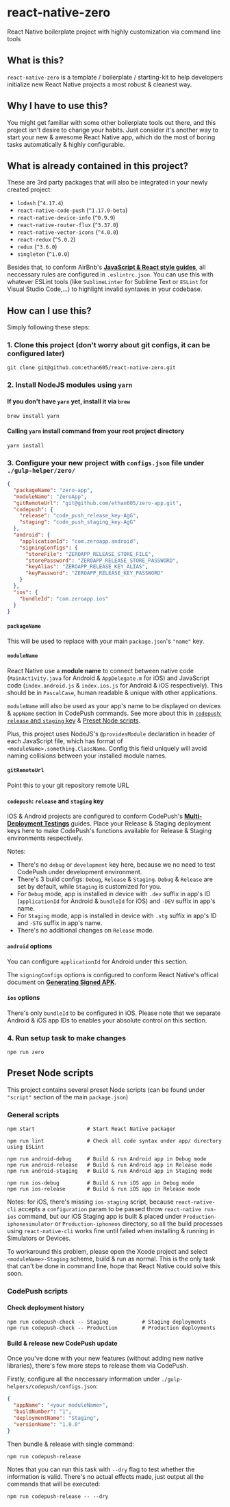 # react-native-zero
React Native boilerplate project with highly customization via command line tools

## What is this?

`react-native-zero` is a template / boilerplate / starting-kit to help developers initialize new React Native projects a most robust & cleanest way.

## Why I have to use this?

You might get familiar with some other boilerplate tools out there, and this project isn't desire to change your habits. Just consider it's another way to start your new & awesome React Native app, which do the most of boring tasks automatically & highly configurable.

## What is already contained in this project?

These are 3rd party packages that will also be integrated in your newly created project:

* `lodash` (`^4.17.4`)
* `react-native-code-push` (`^1.17.0-beta`)
* `react-native-device-info` (`^0.9.9`)
* `react-native-router-flux` (`^3.37.0`)
* `react-native-vector-icons` (`^4.0.0`)
* `react-redux` (`^5.0.2`)
* `redux` (`^3.6.0`)
* `singleton` (`^1.0.0`)

Besides that, to conform AirBnb's [**JavaScript & React style guides**](https://github.com/airbnb/javascript/tree/master/), all neccessary rules are configured in `.eslintrc.json`. You can use this with whatever ESLint tools (like `SublimeLinter` for Sublime Text or `ESLint` for Visual Studio Code,...) to highlight invalid syntaxes in your codebase.

## How can I use this?

Simply following these steps:

### 1. Clone this project (don't worry about git configs, it can be configured later)

```shell
git clone git@github.com:ethan605/react-native-zero.git
```

### 2. Install NodeJS modules using `yarn`

#### If you don't have `yarn` yet, install it via `brew`

`brew install yarn`

#### Calling `yarn` install command from your root project directory

`yarn install`

### 3. Configure your new project with `configs.json` file under `./gulp-helper/zero/`

```json
{
  "packageName": "zero-app",
  "moduleName": "ZeroApp",
  "gitRemoteUrl": "git@github.com/ethan605/zero-app.git",
  "codepush": {
    "release": "code_push_release_key-AgG",
    "staging": "code_push_staging_key-AgG"
  },
  "android": {
    "applicationId": "com.zeroapp.android",
    "signingConfigs": {
      "storeFile": "ZEROAPP_RELEASE_STORE_FILE",
      "storePassword": "ZEROAPP_RELEASE_STORE_PASSWORD",
      "keyAlias": "ZEROAPP_RELEASE_KEY_ALIAS",
      "keyPassword": "ZEROAPP_RELEASE_KEY_PASSWORD"
    }
  },
  "ios": {
    "bundleId": "com.zeroapp.ios"
  }
}
```

#### `packageName`

This will be used to replace with your main `package.json`'s `"name"` key.

#### `moduleName`

React Native use a **module name** to connect between native code (`MainActivity.java` for Android & `AppDelegate.m` for iOS) and JavaScript code (`index.android.js` & `index.ios.js` for Android & iOS respectively). This should be in `PascalCase`, human readable & unique with other applications.

`moduleName` will also be used as your app's name to be displayed on devices & `appName` section in CodePush commands. See more about this in [`codepush`: `release` and `staging` key](#codepush-release-and-staging-key) & [Preset Node scripts](#preset-node-scripts).

Plus, this project uses NodeJS's `@providesModule` declaration in header of each JavaScript file, which has format of `<moduleName>.something.ClassName`. Config this field uniquely will avoid naming collisions between your installed module names.

#### `gitRemoteUrl`

Point this to your git repository remote URL

#### `codepush`: `release` and `staging` key

iOS & Android projects are configured to conform CodePush's [**Multi-Deployment Testings**](https://github.com/Microsoft/react-native-code-push#multi-deployment-testing) guides. Place your Release & Staging deployment keys here to make CodePush's functions available for Release & Staging environments respectively.

Notes:

* There's no `debug` or `development` key here, because we no need to test CodePush under development environment.
* There's 3 build configs: `Debug`, `Release` & `Staging`. `Debug` & `Release` are set by default, while `Staging` is customized for you.
* For `Debug` mode, app is installed in device with `.dev` suffix in app's ID (`applicationId` 
for Android & `bundleId` for iOS) and `-DEV` suffix in app's name.
* For `Staging` mode, app is installed in device with `.stg` suffix in app's ID and `-STG` suffix in app's name.
* There's no additional changes on `Release` mode.

#### `android` options

You can configure `applicationId` for Android under this section.

The `signingConfigs` options is configured to conform React Native's offical document on [**Generating Signed APK**](https://facebook.github.io/react-native/docs/signed-apk-android.html).

#### `ios` options

There's only `bundleId` to be configured in iOS. Please note that we separate Android & iOS app IDs to enables your absolute control on this section.

### 4. Run setup task to make changes

```shell
npm run zero
```

## Preset Node scripts

This project contains several preset Node scripts (can be found under `"script"` section of the main `package.json`)

### General scripts

```shell
npm start                 # Start React Native packager

npm run lint              # Check all code syntax under app/ directory using ESLint

npm run android-debug     # Build & run Android app in Debug mode
npm run android-release   # Build & run Android app in Release mode
npm run android-staging   # Build & run Android app in Staging mode

npm run ios-debug         # Build & run iOS app in Debug mode
npm run ios-release       # Build & run iOS app in Release mode
```

Notes: for iOS, there's missing `ios-staging` script, because `react-native-cli` accepts a `configuration` param to be passed throw `react-native run-ios` command, but our iOS Staging app is built & placed under `Production-iphonesimulator` or `Production-iphoneos` directory, so all the build processes using `react-native-cli` works fine until failed when installing & running in Simulators or Devices.

To workaround this problem, please open the Xcode project and select `<moduleName>-Staging` scheme, build & run as normal. This is the only task that can't be done in command line, hope that React Native could solve this soon.

### CodePush scripts

#### Check deployment history

```shell
npm run codepush-check -- Staging           # Staging deployments
npm run codepush-check -- Production        # Production deployments
```

#### Build & release new CodePush update

Once you've done with your new features (without adding new native libraries), there's few more steps to release them via CodePush.

Firstly, configure all the neccessary information under `./gulp-helpers/codepush/configs.json`:

```json
{
  "appName": "<your moduleName>",
  "buildNumber": "1",
  "deploymentName": "Staging",
  "versionName": "1.0.0"
}
```

Then bundle & release with single command:

```shell
npm run codepush-release
```

Notes that you can run this task with `--dry` flag to test whether the information is valid. There's no actual effects made, just output all the commands that will be executed:

```shell
npm run codepush-release -- --dry
```